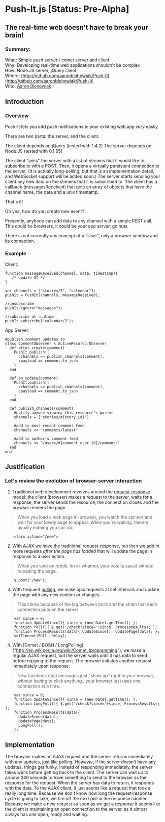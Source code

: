 # Push-It.js [Status: Pre-Alpha]
## The real-time web doesn't have to break your brain!
### Summary:
What: Simple push server / comet server and client  
Why: Developing real-time web applications shouldn't be complex  
How: Node.JS server, jQuery client  
Where: [http://github.com/aaronblohowiak/Push-It](http://github.com/aaronblohowiak/Push-It)  
Who: [Aaron Blohowiak](mailto:aaron.blohowiak@gmail.com)
  
## Introduction 
### Overview
  Push-It lets you add push notifications to your existing web app *very* easily.
  
  There are two parts: the server, and the client.
  
  The client depends on jQuery (tested with 1.4.2)
  The server depends on Node.JS (tested with 0.1.95)
  
  The client "joins" the server with a list of streams that it would like to subscribe to with a POST.
  Then, it opens a virtually persistent connection to the server. (It is actually long-polling, but that is an implementation detail, and WebSocket support will be added soon.)
  The server starts sending your client any new data on the streams that it is subscribed to.
  The client has a callback (messagesReceived) that gets an array of objects that have the channel name, the data and a unix timestamp.
  
  That's it!
  
  Oh yea, how do you create new event?
  
  Presently, anybody can add data to any channel with a simple REST call.
  This could be browsers, it could be your app server, go nuts.
  
  There is not currently any concept of a "User", only a browser-window and its connection.
  
### Example

Client:

    function messageReceived(channel, data, timestamp){
       /* update UI */
    }
    
    var channels = ["stories/5", "calendar"];
    pushIt = PushIt(channels, messageReceived);
    
    //unsubscribe
    pushIt.ignore("messages");
    
    //subscribe at runtime
    pushIt.subscribe("calendar/2");
    
    
App Server:
    
    #publish comment updates to 
    class CommentObserver < ActiveRecord::Observer
      def after_create(comment)
        PushIt.publish!(
          :channels => publish_channels(comment),
          :payload => comment.to_json
        )
      end
      
      def on_update(comment)
        PushIt.publish!(
          :channels => publish_channels(comment),
          :payload => comment.to_json
        )
      end
      
      def publish_channels(comment)
        #notify anyone viewing this resource's parent
        channels = ["stories/#{story_id}"]
      
        #add to most recent comment feed
        channels << "comments/latest"
        
        #add to author's comment feed
        channels << "/users/#{comment.user.id}/comments"
      end
    end

        
## Justification
### Let's review the evolution of browser-server interaction

1. Traditional web development revolves around the [request-response]("http://en.wikipedia.org/wiki/Request-response") model: the client (browser) makes a request to the server, waits for a response, the server sends the resource, the connection closes and the browser renders the page.  
  >When you load a web page in-browser, you watch the spinner and wait for your lovely page to appear.  While you're waiting, there's usually nothing you can do.
  
        <form action="/new">

2. With [AJAX]("http://en.wikipedia.org/wiki/Ajax_(programming)") we have the traditional request-response, but then we add in more requests *after the page has loaded* that will update the page in response to a user action.  
  >When you vote on reddit, hn or whatnot, your vote is saved without reloading the page.


        $.post('/new');
      
3. With frequent [polling]("http://en.wikipedia.org/wiki/Polling_(computer_science)"), we make ajax requests at set intervals and update the page with any new content or changes.  
  >This stinks because of the lag between polls and the strain that each connection puts on the server
  

        var since = 0; 
        function UpdateSince(){ since = (new Date).getTime(); };
        function Poll(){ $.get('/check?since='+since, ProcessResults); };
        function ProcessResults(data){ UpdateSince(); UpdatePage(data); };
        setTimeout(Poll, delay);
  
4. With [Comet / BOSH / LongPolling]("http://en.wikipedia.org/wiki/Comet_(programming"), we make a regular AJAX request, but the server waits until it has data to send before replying to the request.  The browser initiates another request immediately upon response.  
  >New facebook chat messages just "show up" right in your browser, without having to click anything.. your browser just uses one connection at a time.
  

        var since = 0; 
        function UpdateSince(){ since = (new Date).getTime(); };
        function LongPoll(){ $.get('/check?since='+since, ProcessResults); };
        function ProcessResults(data){ 
          UpdateSince(data); 
          UpdatePage(data); 
          LongPoll();
        };

## Implementation

The browser makes an AJAX request and the server returns immediately with any updates, just like polling.  *However*, if the server _doesn't_ have any updates, things get funky.  Instead of responding immediately, the server takes waits before getting back to the client.  The server can wait up to around 240 seconds to have something to send to the browser as the response for the request.  When the server has data to return, it responds with the data.  To the AJAX client, it just seems like a request that took a really long time. Because we don't know how long the request-response cycle is going to take, we fire off the next poll in the response handler.  Because we make a new request as soon as we get a response it seems like the client is maintaining an open connection to the server, as it almost always has one open, ready and waiting.